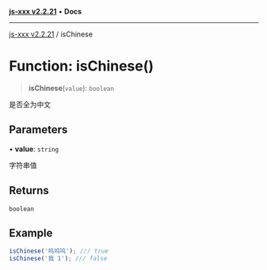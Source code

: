 [**js-xxx v2.2.21**](../README.md) • **Docs**

***

[js-xxx v2.2.21](../README.md) / isChinese

# Function: isChinese()

> **isChinese**(`value`): `boolean`

是否全为中文

## Parameters

• **value**: `string`

字符串值

## Returns

`boolean`

## Example

```ts
isChinese('呜呜呜'); /// true
isChinese('我 1'); /// false
```
